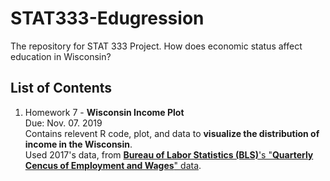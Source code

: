 # STAT333-Edugression
The repository for STAT 333 Project. How does economic status affect education in Wisconsin?

## List of Contents
1. Homework 7 - **Wisconsin Income Plot**  
   Due: Nov. 07. 2019  
   Contains relevent R code, plot, and data to **visualize the distribution of income in the Wisconsin**.  
   Used 2017's data, from [**Bureau of Labor Statistics (BLS)**'s "**Quarterly Cencus of Employment and Wages**" data](https://www.bls.gov/cew/).  